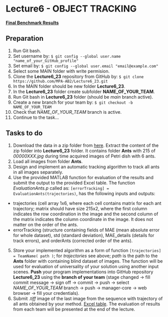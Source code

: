 # Lecture6 - OBJECT TRACKING

[**Final Benchmark Results**](https://docs.google.com/spreadsheets/d/1b8PNsH4d6a9KSfeyH94roA728uADy_DA/edit#gid=1879335341)

## Preparation

1. Run Git bash.
2. Set username by: `$ git config --global user.name "name_of_your_GitHub_profile"`
3. Set email by: `$ git config --global user.email "email@example.com"`
4. Select some MAIN folder with write permision.
5. Clone the **Lecture6_23** repository from GitHub by: `$ git clone https://github.com/MPA-AB2/Lecture6_23.git`
6. In the MAIN folder should be new folder **Lecture6_23**.
7. In the **Lecture6_23** folder create subfolder **NAME_OF_YOUR_TEAM**.
8. Run Git bash in **Lecture6_23** folder (should be *main* branch active).
9. Create a new branch for your team by: `$ git checkout -b NAME_OF_YOUR_TEAM`
10. Check that  *NAME_OF_YOUR_TEAM* branch is active.
11. Continue to the task...

## Tasks to do

1. Download the data in a zip folder from [here](https://www.vut.cz/www_base/vutdisk.php?i=311304aa10). Extract the content of the zip folder into **Lecture6_23** folder. It contains folder **Ants** with 215 of *00000XXX.jpg* during time acquired images of Petri dish with 6 ants.
2. Load all images from folder **Ants**.
3. Design and implement an automatic tracking algorithm to track all ants in all images separately.
4. Use the provided MATLAB function for evaluation of the results and submit the output to the provided Excel table. The function *EvaluationAnts.p* called as:
`[errorTracking] = EvaluationAnts(trajectories)`,
has the following inputs and outputs:
  * trajectories (cell array 1x6, where each cell contains matrix for each ant trajectory; matrix should have size 215x2, where the first column indicates the row coordination in the image and the second column of the matrix indicates the column coordinate in the image. It does not matter on the order of the ants.
  * errorTracking (structure containing fields of MAE (mean absolute error for whole dataset), std (standard deviation), MAE_details (details for track errors), and orderAnts (corrected order of the ants).
5. Store your implemented algorithm as a form of function `[trajectories] = TeamName( path )`; for *trajectories* see above; *path* is the path to the **Ants** folder with containing blind dataset of images. The function will be used for evaluation of universality of your solution using another input scenes. **Push** your program implementations into GitHub repository **Lecture6_23** using the **branch of your team** (stage changed -> fill commit message -> sign off -> commit -> push -> select *NAME_OF_YOUR_TEAM* branch -> push -> manager-core -> web browser -> fill your credentials).
6. Submit *.tiff* image of the last image from the sequence with trajectory of all ants obtained by your method. [Excel table](https://docs.google.com/spreadsheets/d/1obMZd9CQdAhPV8WPbLNy62j5S-ujpVxk/edit?usp=sharing&ouid=103992857484835913859&rtpof=true&sd=true). The evaluation of results from each team will be presented at the end of the lecture.
